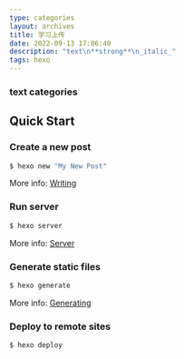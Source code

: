 ```yaml
---
type: categories
layout: archives
title: 学习上传
date: 2022-09-13 17:06:40
description: "text\n**strong**\n_italic_"
tags: hexo
---
```

### text categories

## Quick Start

### Create a new post

``` bash
$ hexo new "My New Post"
```

More info: [Writing](https://hexo.io/docs/writing.html)

### Run server

``` bash
$ hexo server
```

More info: [Server](https://hexo.io/docs/server.html)

### Generate static files

``` bash
$ hexo generate
```

More info: [Generating](https://hexo.io/docs/generating.html)

### Deploy to remote sites

``` bash
$ hexo deploy
```



